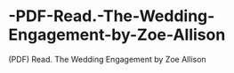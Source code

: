# -PDF-Read.-The-Wedding-Engagement-by-Zoe-Allison
(PDF) Read. The Wedding Engagement by Zoe Allison
